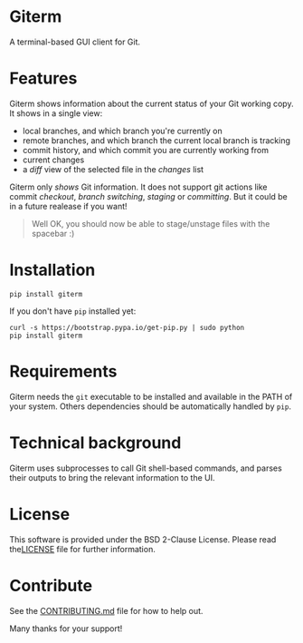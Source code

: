 # Giterm

A terminal-based GUI client for Git.


# Features

Giterm shows information about the current status of your Git working copy.
It shows in a single view:

- local branches, and which branch you're currently on
- remote branches, and which branch the current local branch is tracking
- commit history, and which commit you are currently working from
- current changes
- a *diff* view of the selected file in the *changes* list

Giterm only *shows* Git information. It does not support git actions like commit *checkout*, *branch switching*, *staging* or *committing*. But it could be in a future realease if you want!

> Well OK, you should now be able to stage/unstage files with the spacebar :)


# Installation

    pip install giterm

If you don't have `pip` installed yet:

    curl -s https://bootstrap.pypa.io/get-pip.py | sudo python
    pip install giterm


# Requirements

Giterm needs the `git` executable to be installed and available in the PATH of your system.
Others dependencies should be automatically handled by `pip`.


# Technical background

Giterm uses subprocesses to call Git shell-based commands, and parses their outputs to bring the relevant information to the UI.


# License

This software is provided under the BSD 2-Clause License.
Please read the[LICENSE](./LICENSE) file for further information.


# Contribute

See the [CONTRIBUTING.md](./CONTRIBUTING.md) file for how to help out.


Many thanks for your support!
